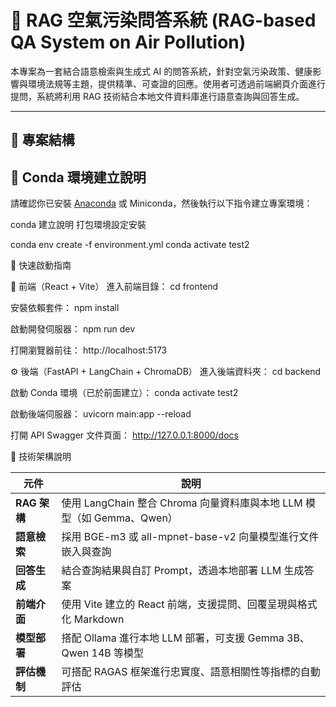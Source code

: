 # 🌱 RAG 空氣污染問答系統 (RAG-based QA System on Air Pollution)

本專案為一套結合語意檢索與生成式 AI 的問答系統，針對空氣污染政策、健康影響與環境法規等主題，提供精準、可查證的回應。使用者可透過前端網頁介面進行提問，系統將利用 RAG 技術結合本地文件資料庫進行語意查詢與回答生成。

---

## 📁 專案結構



## 🐍 Conda 環境建立說明

請確認你已安裝 [Anaconda](https://www.anaconda.com/) 或 Miniconda，然後執行以下指令建立專案環境：


conda 建立說明 打包環境設定安裝

conda env create -f environment.yml
conda activate test2

🚀 快速啟動指南

🧩 前端（React + Vite）
進入前端目錄：
cd frontend

安裝依賴套件：
npm install

啟動開發伺服器：
npm run dev

打開瀏覽器前往：
http://localhost:5173

⚙️ 後端（FastAPI + LangChain + ChromaDB）
進入後端資料夾：
cd backend

啟動 Conda 環境（已於前面建立）：
conda activate test2

啟動後端伺服器：
uvicorn main:app --reload

打開 API Swagger 文件頁面：
http://127.0.0.1:8000/docs

🧠 技術架構說明

| 元件         | 說明                                                   |
| ---------- | ---------------------------------------------------- |
| **RAG 架構** | 使用 LangChain 整合 Chroma 向量資料庫與本地 LLM 模型（如 Gemma、Qwen） |
| **語意檢索**   | 採用 BGE-m3 或 all-mpnet-base-v2 向量模型進行文件嵌入與查詢          |
| **回答生成**   | 結合查詢結果與自訂 Prompt，透過本地部署 LLM 生成答案                     |
| **前端介面**   | 使用 Vite 建立的 React 前端，支援提問、回覆呈現與格式化 Markdown          |
| **模型部署**   | 搭配 Ollama 進行本地 LLM 部署，可支援 Gemma 3B、Qwen 14B 等模型      |
| **評估機制**   | 可搭配 RAGAS 框架進行忠實度、語意相關性等指標的自動評估                      |


